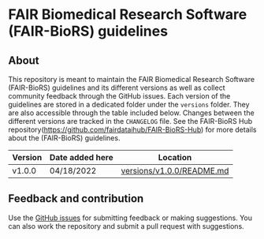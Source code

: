 # FAIR Biomedical Research Software (FAIR-BioRS) guidelines

## About
This repository is meant to maintain the FAIR Biomedical Research Software (FAIR-BioRS) guidelines and its different versions as well as collect community feedback through the GitHub issues. Each version of the guidelines are stored in a dedicated folder under the `versions` folder. They are also accessible through the table included below. Changes between the different versions are tracked in the `CHANGELOG` file. See the FAIR-BioRS Hub repository(https://github.com/fairdataihub/FAIR-BioRS-Hub) for more details about the (FAIR-BioRS) guidelines.

<table>
<thead>
  <tr>
    <th> Version </th>
    <th> Date added here </th>
    <th> Location </th>
  </tr>
</thead>
<tbody>
  <tr>
    <td> v1.0.0 </td>
    <td> 04/18/2022 </td>
    <td> <a href="https://github.com/fairdataihub/FAIR-BioRS-guidelines/blob/main/versions/v1.0.0/README.MD"> versions/v1.0.0/README.md </a> </td>
  </tr>
</tbody>
</table>

## Feedback and contribution
Use the [GitHub issues](https://github.com/fairdataihub/FAIR-BioRS-guidelines/issues) for submitting feedback or making suggestions. You can also work the repository and submit a pull request with suggestions.
